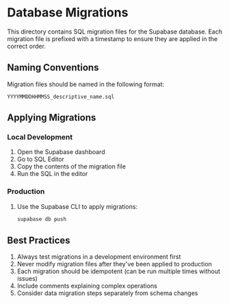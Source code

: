 # Database Migrations

This directory contains SQL migration files for the Supabase database. Each migration file is prefixed with a timestamp to ensure they are applied in the correct order.

## Naming Conventions

Migration files should be named in the following format:
```
YYYYMMDDHHMMSS_descriptive_name.sql
```

## Applying Migrations

### Local Development
1. Open the Supabase dashboard
2. Go to SQL Editor
3. Copy the contents of the migration file
4. Run the SQL in the editor

### Production
1. Use the Supabase CLI to apply migrations:
   ```bash
   supabase db push
   ```

## Best Practices

1. Always test migrations in a development environment first
2. Never modify migration files after they've been applied to production
3. Each migration should be idempotent (can be run multiple times without issues)
4. Include comments explaining complex operations
5. Consider data migration steps separately from schema changes
